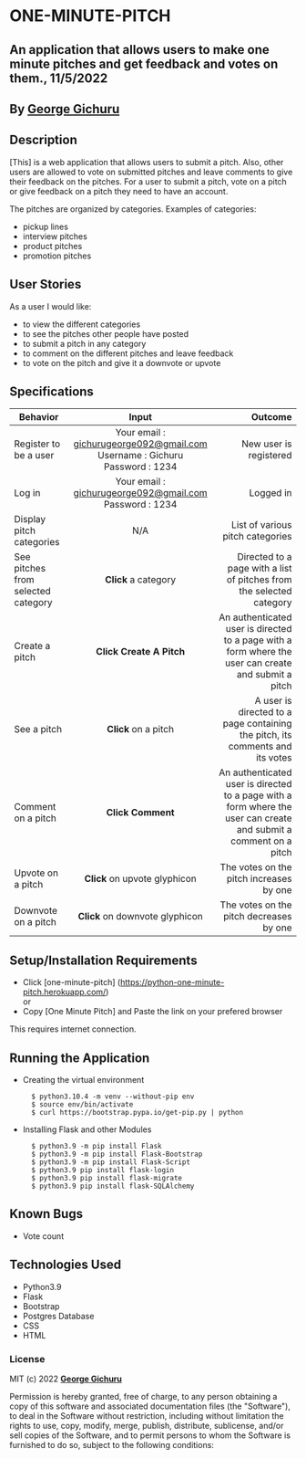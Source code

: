 # ONE-MINUTE-PITCH

## An application that allows users to make one minute pitches and get feedback and votes on them., 11/5/2022


## By **[George Gichuru](https://github.com/GEORGE-GICHURU)**

## Description
[This] is a web application that allows users to submit a pitch. Also, other users are allowed to vote on submitted pitches and leave comments to give their feedback on the pitches. For a user to submit a pitch, vote on a pitch or give feedback on a pitch they need to have an account. <br>

The pitches are organized by categories. Examples of categories: <br> 
- pickup lines
- interview pitches
- product pitches
- promotion pitches

## User Stories
As a user I would like:
* to view the different categories
* to see the pitches other people have posted
* to submit a pitch in any category
* to comment on the different pitches and leave feedback
* to vote on the pitch and give it a downvote or upvote

## Specifications

| Behavior        | Input           | Outcome  |
| ------------- |:-------------:| -----:|
| Register to be a user | Your email : gichurugeorge092@gmail.com <br> Username : Gichuru <br> Password : 1234 | New user is registered |
| Log in | Your email : gichurugeorge092@gmail.com <br> Password : 1234 | Logged in |
| Display pitch categories | N/A | List of various pitch categories |
| See pitches from selected category | **Click** a category | Directed to a page with a list of pitches from the selected category |
| Create a pitch | **Click Create A Pitch** | An authenticated user is directed to a page with a form where the user can create and submit a pitch |
| See a pitch | **Click** on a pitch | A user is directed to a page containing the pitch, its comments and its votes |
| Comment on a pitch | **Click Comment** | An authenticated user is directed to a page with a form where the user can create and submit a comment on a pitch |
| Upvote on a pitch | **Click** on upvote glyphicon | The votes on the pitch increases by one |
| Downvote on a pitch | **Click** on downvote glyphicon | The votes on the pitch decreases by one |

## Setup/Installation Requirements

* Click [one-minute-pitch] (https://python-one-minute-pitch.herokuapp.com/)<br/>
  or <br/>
* Copy [One Minute Pitch] and  Paste the link on your prefered browser

This requires internet connection.

## Running the Application

- Creating the virtual environment

        $ python3.10.4 -m venv --without-pip env
        $ source env/bin/activate
        $ curl https://bootstrap.pypa.io/get-pip.py | python

- Installing Flask and other Modules

        $ python3.9 -m pip install Flask
        $ python3.9 -m pip install Flask-Bootstrap
        $ python3.9 -m pip install Flask-Script
        $ python3.9 pip install flask-login
        $ python3.9 pip install flask-migrate
        $ python3.9 pip install flask-SQLAlchemy

## Known Bugs

- Vote count

## Technologies Used
- Python3.9
- Flask
- Bootstrap
- Postgres Database
- CSS
- HTML

### License

MIT (c) 2022 **[George Gichuru](https://github.com/GEORGE-GICHURU)**

Permission is hereby granted, free of charge, to any person obtaining a copy
of this software and associated documentation files (the "Software"), to deal
in the Software without restriction, including without limitation the rights
to use, copy, modify, merge, publish, distribute, sublicense, and/or sell
copies of the Software, and to permit persons to whom the Software is
furnished to do so, subject to the following conditions:
